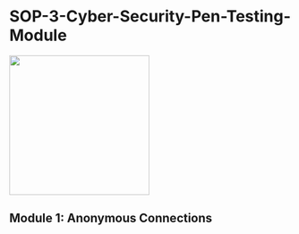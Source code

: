 # SOP-3-Cyber-Security-Pen-Testing-Module

<img src="https://www.lumificyber.com/wp-content/uploads/2023/08/blog_penetration_tester.jpg" width="250"/>

## Module 1: Anonymous Connections
